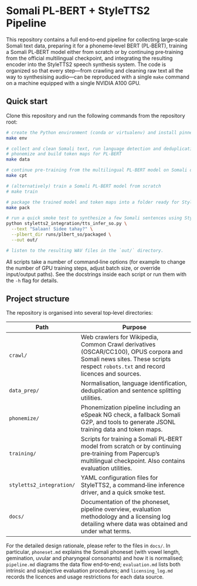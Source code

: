 # Somali PL‑BERT + StyleTTS2 Pipeline

This repository contains a full end‑to‑end pipeline for collecting large‑scale Somali text data, preparing it for a phoneme‑level BERT (PL‑BERT), training a Somali PL‑BERT model either from scratch or by continuing pre‑training from the official multilingual checkpoint, and integrating the resulting encoder into the StyleTTS2 speech synthesis system.  The code is organized so that every step—from crawling and cleaning raw text all the way to synthesising audio—can be reproduced with a single `make` command on a machine equipped with a single NVIDIA A100 GPU.

## Quick start

Clone this repository and run the following commands from the repository root:

```bash
# create the Python environment (conda or virtualenv) and install pinned dependencies
make env

# collect and clean Somali text, run language detection and deduplication, then
# phonemize and build token maps for PL‑BERT
make data

# continue pre‑training from the multilingual PL‑BERT model on Somali data
make cpt

# (alternatively) train a Somali PL‑BERT model from scratch
# make train

# package the trained model and token maps into a folder ready for StyleTTS2
make pack

# run a quick smoke test to synthesize a few Somali sentences using StyleTTS2
python styletts2_integration/tts_infer_so.py \
  --text "Salaan! Sidee tahay?" \
  --plbert_dir runs/plbert_so/packaged \
  --out out/

# listen to the resulting WAV files in the `out/` directory.
```

All scripts take a number of command‑line options (for example to change the number of GPU training steps, adjust batch size, or override input/output paths).  See the docstrings inside each script or run them with the `-h` flag for details.

## Project structure

The repository is organised into several top‑level directories:

| Path | Purpose |
|---|---|
| `crawl/` | Web crawlers for Wikipedia, Common Crawl derivatives (OSCAR/CC100), OPUS corpora and Somali news sites.  These scripts respect `robots.txt` and record licences and sources. |
| `data_prep/` | Normalisation, language identification, deduplication and sentence splitting utilities. |
| `phonemize/` | Phonemization pipeline including an eSpeak NG check, a fallback Somali G2P, and tools to generate JSONL training data and token maps. |
| `training/` | Scripts for training a Somali PL‑BERT model from scratch or by continuing pre‑training from Papercup’s multilingual checkpoint.  Also contains evaluation utilities. |
| `styletts2_integration/` | YAML configuration files for StyleTTS2, a command‑line inference driver, and a quick smoke test. |
| `docs/` | Documentation of the phoneset, pipeline overview, evaluation methodology and a licensing log detailing where data was obtained and under what terms. |

For the detailed design rationale, please refer to the files in `docs/`.  In particular, `phoneset.md` explains the Somali phoneset (with vowel length, gemination, uvular and pharyngeal consonants) and how it is normalised; `pipeline.md` diagrams the data flow end‑to‑end; `evaluation.md` lists both intrinsic and subjective evaluation procedures; and `licensing_log.md` records the licences and usage restrictions for each data source.
